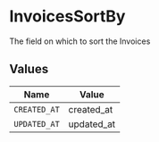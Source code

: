 # InvoicesSortBy

The field on which to sort the Invoices


## Values

| Name         | Value        |
| ------------ | ------------ |
| `CREATED_AT` | created_at   |
| `UPDATED_AT` | updated_at   |